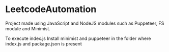 # LeetcodeAutomation
Project made using JavaScript and NodeJS modules such as Puppeteer, FS module and Minimist.

To execute index.js 
Install minimist and puppeteer in the folder where index.js and package.json is present

